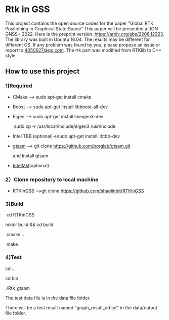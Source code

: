 # Rtk in GSS
This project contains the open source codes for the paper "Global RTK Positioning in Graphical State Space"
This paper will be presented at ION GNSS+ 2022.
Here is the preprint version. https://arxiv.org/abs/2208.12923.
The library was built in Ubuntu 16.04. 
The results may be different for different OS. If any problem was found by you, please propose an issue or report to
4050627@qq.com. The rtk part was modified from RTKlib to C++ style.

## How to use this project
### 1)Required
- CMake --> sudo apt-get install cmake

- Boost   --> sudo apt-get install libboost-all-dev

- Eigen    --> sudo apt-get install libeigen3-dev

  ​					sudo cp -r /usr/local/include/eigen3 /usr/include

- Intel TBB (optional)->sudo apt-get install libtbb-dev

- [gtsam](https://github.com/borglab/gtsam)  --> git clone https://github.com/borglab/gtsam.git 

  and Install gtsam

- [IntelMkl](https://software.intel.com/content/www/us/en/develop/tools/oneapi/components/onemkl.html)(optional)

### 2）Clone repository to local machine
- RTKinGSS -->git clone https://github.com/shaolinbit/RTKinGSS

### 3)Build
​ cd RTKinGSS
 
 mkdir build && cd build

​ cmake ..

​ make

### 4)Test

 cd ..

 cd bin 

 ./Rtk_gtsam 

 The test data file is in the data file folder.
 
 There will be a test result named "graph_result_dd.txt" in the data/output file folder.
